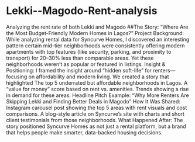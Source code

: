 # Lekki--Magodo-Rent-analysis
Analyzing the rent rate of both Lekki and Magodo
##The Story: “Where Are the Most Budget-Friendly Modern Homes in Lagos?” Project Background: While analyzing rental data for Syncurve Homes, I discovered an interesting pattern certain mid-tier neighborhoods were consistently offering modern apartments with top features (like security, parking, and proximity to transport) for 20–30% less than comparable areas. Yet these neighborhoods weren’t as popular or featured in listings. Insight & Positioning: I framed the insight around “hidden soft-life” for renters—focusing on affordability and modern living. We created a story that highlighted The top 5 underrated but affordable neighborhoods in Lagos. A “value for money” score based on rent vs. amenities. Trends showing a rise in demand for these areas. Headline Pitch Example: “Why More Renters Are Skipping Lekki and Finding Better Deals in Magodo” How It Was Shared: Instagram carousel post showing the top 5 areas with rent visuals and cost comparisons. A blog-style article on Syncurve’s site with charts and short client testimonials from those neighborhoods. What Happened After: The story positioned Syncurve Homes as not just a rental platform, but a brand that helps people make smarter, data-backed housing decisions.
